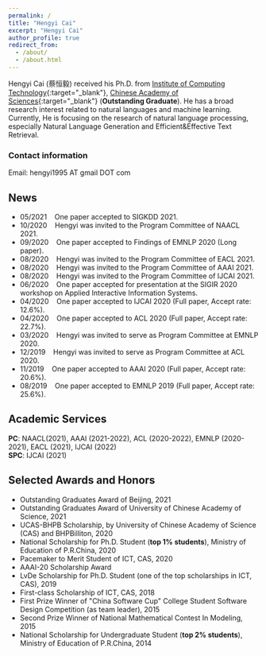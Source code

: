```yaml
---
permalink: /
title: "Hengyi Cai"
excerpt: "Hengyi Cai"
author_profile: true
redirect_from: 
  - /about/
  - /about.html
---
```


Hengyi Cai (蔡恒毅) received his Ph.D. from [Institute of Computing Technology](http://www.ict.ac.cn){:target="_blank"}, [Chinese Academy of Sciences](https://www.ucas.ac.cn){:target="_blank"} (**Outstanding Graduate**).
He has a broad research interest related to natural languages and machine learning.
Currently, He is focusing on the research of natural language processing, especially Natural Language Generation and Efficient&Effective Text Retrieval.  
<!-- He is proud to have collaborated with [Dr. Hongshen Chen](https://www.chenhongshen.com/) from JD.com, and [Dr. Dawei Yin](http://www.yindawei.com/) from Baidu inc.. -->

<!-- **Advertisement: I am expected to graduate in Jun. 2021, and I'm now actively looking for a NLP-related position in either academia or industry.** -->

<!-- Curriculum vitae is available upon request. -->

### Contact information

Email: hengyi1995 AT gmail DOT com  
<!-- WeChat: hengyi-cai -->

## News
- 05/2021 &nbsp;&nbsp; One paper accepted to SIGKDD 2021.  
- 10/2020 &nbsp;&nbsp; Hengyi was invited to the Program Committee of NAACL 2021.  
- 09/2020 &nbsp;&nbsp; One paper accepted to Findings of EMNLP 2020 (Long paper).  
- 08/2020 &nbsp;&nbsp; Hengyi was invited to the Program Committee of EACL 2021.  
- 08/2020 &nbsp;&nbsp; Hengyi was invited to the Program Committee of AAAI 2021.  
- 08/2020 &nbsp;&nbsp; Hengyi was invited to the Program Committee of IJCAI 2021.  
- 06/2020 &nbsp;&nbsp; One paper accepted for presentation at the SIGIR 2020 workshop on Applied Interactive Information Systems.  
- 04/2020 &nbsp;&nbsp; One paper accepted to IJCAI 2020 (Full paper, Accept rate: 12.6%).  
- 04/2020 &nbsp;&nbsp; One paper accepted to ACL 2020 (Full paper, Accept rate: 22.7%).  
- 03/2020 &nbsp;&nbsp; Hengyi was invited to serve as Program Committee at EMNLP 2020.  
- 12/2019 &nbsp;&nbsp; Hengyi was invited to serve as Program Committee at ACL 2020.  
- 11/2019 &nbsp;&nbsp; One paper accepted to AAAI 2020 (Full paper, Accept rate: 20.6%).  
- 08/2019 &nbsp;&nbsp; One paper accepted to EMNLP 2019 (Full paper, Accept rate: 25.6%).  

## Academic Services

**PC**: NAACL(2021), AAAI (2021-2022), ACL (2020-2022), EMNLP (2020-2021), EACL (2021), IJCAI (2022)  
**SPC**: IJCAI (2021)  

## Selected Awards and Honors

- Outstanding Graduates Award of Beijing, 2021  
- Outstanding Graduates Award of University of Chinese Academy of Science, 2021  
- UCAS-BHPB Scholarship, by University of Chinese Academy of Science (CAS) and BHPBilliton, 2020  
- National Scholarship for Ph.D. Student (**top 1% students**), Ministry of Education of P.R.China, 2020  
- Pacemaker to Merit Student of ICT, CAS, 2020  
- AAAI-20 Scholarship Award  
- LvDe Scholarship for Ph.D. Student (one of the top scholarships in ICT, CAS), 2019  
- First-class Scholarship of ICT, CAS, 2018  
- First Prize Winner of "China Software Cup" College Student Software Design Competition (as team leader), 2015  
- Second Prize Winner of National Mathematical Contest In Modeling, 2015  
- National Scholarship for Undergraduate Student (**top 2% students**), Ministry of Education of P.R.China, 2014  

<!-- ## Useful Links
- [Research tips](http://www.ifs.tuwien.ac.at/~silvia/research-tips/){:target="_blank"} by Sylvia Miksch.
<<<<<<< HEAD
- [You and your research](http://www.cs.virginia.edu/~robins/YouAndYourResearch.html){:target="_blank"}. -->
